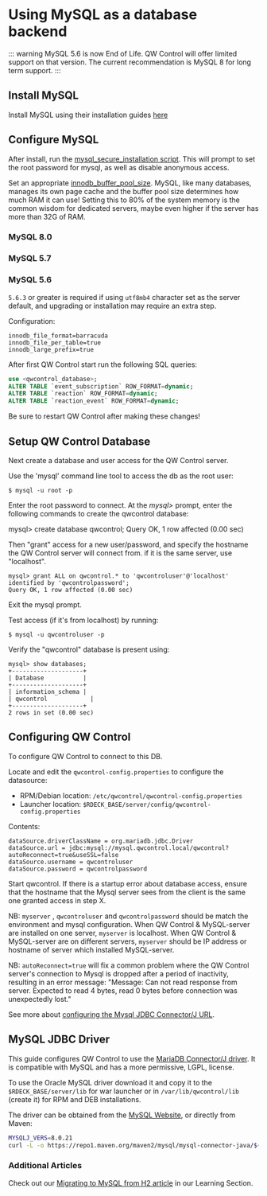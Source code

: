 # Using MySQL as a database backend
::: warning
MySQL 5.6 is now End of Life.  QW Control will offer limited support on that version. The current recommendation is MySQL 8 for long term support.
:::

## Install MySQL

Install MySQL using their installation guides [here](https://dev.mysql.com/doc/refman/8.0/en/installing.html)

## Configure MySQL

After install, run the [mysql_secure_installation script](https://dev.mysql.com/doc/refman/8.0/en/mysql-secure-installation.html). This will prompt to set the root password for mysql, as well as disable anonymous access.

Set an appropriate [innodb_buffer_pool_size](https://dev.mysql.com/doc/refman/8.0/en/innodb-buffer-pool-resize.html). MySQL, like many databases, manages
its own page cache and the buffer pool size determines how much RAM it can use! Setting this to 80% of the system memory is the common wisdom for dedicated
servers, maybe even higher if the server has more than 32G of RAM.

### MySQL 8.0

### MySQL 5.7

### MySQL 5.6

`5.6.3` or greater is required if using `utf8mb4` character set as the server default, and upgrading or installation may require an extra step.

Configuration:

```properties
innodb_file_format=barracuda
innodb_file_per_table=true
innodb_large_prefix=true
```

After first QW Control start run the following SQL queries:

```sql
use <qwcontrol_database>;
ALTER TABLE `event_subscription` ROW_FORMAT=dynamic;
ALTER TABLE `reaction` ROW_FORMAT=dynamic;
ALTER TABLE `reaction_event` ROW_FORMAT=dynamic;
```

Be sure to restart QW Control after making these changes!

## Setup QW Control Database

Next create a database and user access for the QW Control server.

Use the 'mysql' command line tool to access the db as the root user:

    $ mysql -u root -p

Enter the root password to connect. At the *mysql>* prompt, enter the following commands to create the qwcontrol database:

  mysql> create database qwcontrol;
  Query OK, 1 row affected (0.00 sec)

Then "grant" access for a new user/password, and specify the hostname the QW Control server will connect from. if it is the same server, use "localhost".

    mysql> grant ALL on qwcontrol.* to 'qwcontroluser'@'localhost' identified by 'qwcontrolpassword';
    Query OK, 1 row affected (0.00 sec)

Exit the mysql prompt.

Test access (if it's from localhost) by running:

    $ mysql -u qwcontroluser -p

Verify the "qwcontrol" database is present using:

    mysql> show databases;
    +--------------------+
    | Database           |
    +--------------------+
    | information_schema |
    | qwcontrol            |
    +--------------------+
    2 rows in set (0.00 sec)

## Configuring QW Control

To configure QW Control to connect to this DB.

Locate and edit the `qwcontrol-config.properties` to configure the datasource:

- RPM/Debian location: `/etc/qwcontrol/qwcontrol-config.properties`
- Launcher location: `$RDECK_BASE/server/config/qwcontrol-config.properties`

Contents:

```properties
dataSource.driverClassName = org.mariadb.jdbc.Driver
dataSource.url = jdbc:mysql://mysql.qwcontrol.local/qwcontrol?autoReconnect=true&useSSL=false
dataSource.username = qwcontroluser
dataSource.password = qwcontrolpassword
```

Start qwcontrol. If there is a startup error about database access, ensure that the hostname that the Mysql server sees from the client is the same one granted access in step X.

NB: `myserver` , `qwcontroluser` and `qwcontrolpassword` should be match the environment and mysql configuration.
When QW Control & MySQL-server are installed on one server, `myserver` is localhost.
When QW Control & MySQL-server are on different servers, `myserver` should be IP address or hostname of server which installed MySQL-server.

NB: `autoReconnect=true` will fix a common problem where the QW Control server's connection to Mysql is dropped after a period of inactivity, resulting in an error message: "Message: Can not read response from server. Expected to read 4 bytes, read 0 bytes before connection was unexpectedly lost."

See more about [configuring the Mysql JDBC Connector/J URL](https://dev.mysql.com/doc/connector-j/5.1/en/connector-j-reference-configuration-properties.html).


## MySQL JDBC Driver

This guide configures QW Control to use the [MariaDB Connector/J driver](https://mariadb.com/kb/en/about-mariadb-connector-j/).
It is compatible with MySQL and has a more permissive, LGPL, license.

To use the Oracle MySQL driver download it and copy it to the `$RDECK_BASE/server/lib` for war launcher or in `/var/lib/qwcontrol/lib`
(create it) for RPM and DEB installations.

The driver can be obtained from the [MySQL Website](https://www.mysql.com/products/connector/), or directly from
Maven:
```bash
MYSQLJ_VERS=8.0.21
curl -L -o https://repo1.maven.org/maven2/mysql/mysql-connector-java/${MYSQLJ_VERS}/mysql-connector-java-${MYSQLJ_VERS}.jar
```

### Additional Articles

Check out our [Migrating to MySQL from H2 article](/learning/howto/migrate-to-mysql) in our Learning Section.
